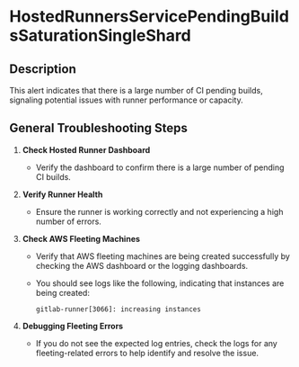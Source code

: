 # HostedRunnersServicePendingBuildsSaturationSingleShard

## Description

This alert indicates that there is a large number of CI pending builds, signaling potential issues with runner performance or capacity.

## General Troubleshooting Steps

1. **Check Hosted Runner Dashboard**
   - Verify the dashboard to confirm there is a large number of pending CI builds.

2. **Verify Runner Health**
   - Ensure the runner is working correctly and not experiencing a high number of errors.

3. **Check AWS Fleeting Machines**
   - Verify that AWS fleeting machines are being created successfully by checking the AWS dashboard or the logging dashboards.
   - You should see logs like the following, indicating that instances are being created:

     ```text
     gitlab-runner[3066]: increasing instances
     ```

4. **Debugging Fleeting Errors**
   - If you do not see the expected log entries, check the logs for any fleeting-related errors to help identify and resolve the issue.
